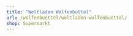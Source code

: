 ```yaml
---
title: "Weltladen Wolfenbüttel"
url: /wolfenbuettel/weltladen-wolfenbuettel/
shop: Supermarkt
---
```

